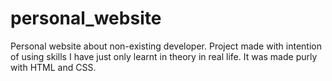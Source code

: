 # personal_website
Personal website about non-existing developer.
Project made with intention of using skills I have just only learnt in theory in real life. It was made purly with HTML and CSS.
